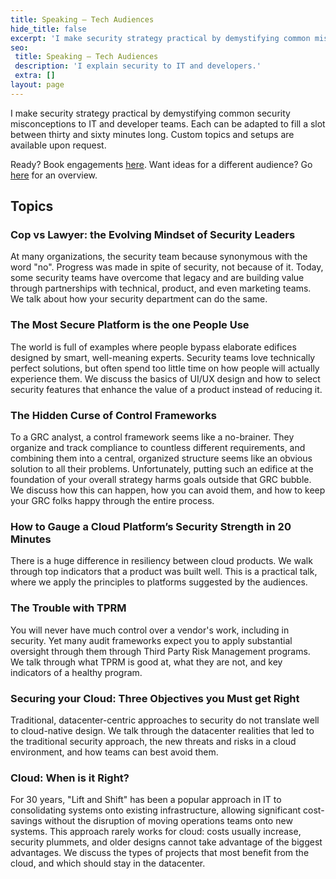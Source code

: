```yaml
---
title: Speaking – Tech Audiences
hide_title: false
excerpt: 'I make security strategy practical by demystifying common misconceptions to IT and developers.'
seo:
 title: Speaking – Tech Audiences
 description: 'I explain security to IT and developers.'
 extra: []
layout: page
---
```

I make security strategy practical by demystifying common security misconceptions to IT and developer teams. Each can be adapted to fill a slot between thirty and sixty minutes long. Custom topics and setups are available upon request.

Ready? Book engagements [here](/book_speaking).
Want ideas for a different audience? Go [here](/speaking) for an overview.

## Topics

### Cop vs Lawyer: the Evolving Mindset of Security Leaders

At many organizations, the security team because synonymous with the word "no". Progress was made in spite of security, not because of it.
Today, some security teams have overcome that legacy and are building value through partnerships with technical, product, and even marketing teams. We talk about how your security department can do the same.

### The Most Secure Platform is the one People Use

The world is full of examples where people bypass elaborate edifices designed by smart, well-meaning experts. Security teams love technically perfect solutions, but often spend too little time on how people will actually experience them. We discuss the basics of UI/UX design and how to select security features that enhance the value of a product instead of reducing it.

### The Hidden Curse of Control Frameworks

To a GRC analyst, a control framework seems like a no-brainer. They organize and track compliance to countless different requirements, and combining them into a central, organized structure seems like an obvious solution to all their problems.
Unfortunately, putting such an edifice at the foundation of your overall strategy harms goals outside that GRC bubble. We discuss how this can happen, how you can avoid them, and how to keep your GRC folks happy through the entire process.

### How to Gauge a Cloud Platform’s Security Strength in 20 Minutes

There is a huge difference in resiliency between cloud products. We walk through top indicators that a product was built well. This is a practical talk, where we apply the principles to platforms suggested by the audiences.

### The Trouble with TPRM

You will never have much control over a vendor's work, including in security. Yet many audit frameworks expect you to apply substantial oversight through them through Third Party Risk Management programs. We talk through what TPRM is good at, what they are not, and key indicators of a healthy program.

### Securing your Cloud: Three Objectives you Must get Right

Traditional, datacenter-centric approaches to security do not translate well to cloud-native design. We talk through the datacenter realities that led to the traditional security approach, the new threats and risks in a cloud environment, and how teams can best avoid them.

### Cloud: When is it Right?

For 30 years, "Lift and Shift" has been a popular approach in IT to consolidating systems onto existing infrastructure, allowing significant cost-savings without the disruption of moving operations teams onto new systems. This approach rarely works for cloud: costs usually increase, security plummets, and older designs cannot take advantage of the biggest advantages. We discuss the types of projects that most benefit from the cloud, and which should stay in the datacenter.

